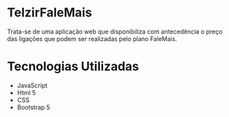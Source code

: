 # TelzirFaleMais
Trata-se de uma aplicação web que disponibiliza com antecedência o preço das ligações que podem ser realizadas pelo plano FaleMais.

# Tecnologias Utilizadas
- JavaScript
- Html 5
- CSS
- Bootstrap 5 
